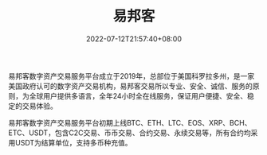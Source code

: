 ﻿---
weight: 
title: "易邦客"
description: "易邦客数字资产交易服务平台成立于2019年，总部位于美国科罗拉多州，是一家美国政府认可的数字资产交易机构，易邦客交易所以专业、安全、诚信、服务的原则，为全球用户提供多语言，全年24小时全在线服务，保证用户便捷、安全、稳定的交易体验。"
date: 2022-07-12T21:57:40+08:00
lastmod: 2022-07-12T16:45:40+08:00
draft: false
authors: ["yangsi"]
featuredImage: "yibangke.webp"
link: "http://www.exbank.vip"
tags: ["交易所","易邦客"]
categories: ["navigation"]
navigation: ["交易所"]
lightgallery: true
toc: true
pinned: false
recommend: false
recommend1: false
---
易邦客数字资产交易服务平台成立于2019年，总部位于美国科罗拉多州，是一家美国政府认可的数字资产交易机构，易邦客交易所以专业、安全、诚信、服务的原则，为全球用户提供多语言，全年24小时全在线服务，保证用户便捷、安全、稳定的交易体验。

易邦客数字资产交易服务平台初期上线BTC、ETH、LTC、EOS、XRP、BCH、ETC、USDT，包含C2C交易、币币交易、合约交易、永续交易等，所有合约均采用USDT为结算单位，支持多币种充值。